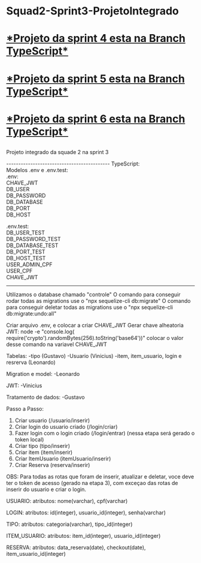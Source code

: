 # Squad2-Sprint3-ProjetoIntegrado
<h1><a href="https://github.com/dev-ViniciusMonteiro/Squad2-Sprint3-ProjetoIntegrado/tree/TypeScript"> *Projeto da sprint 4 esta na Branch TypeScript* </a></h1>
<h1><a href="https://github.com/dev-ViniciusMonteiro/Squad2-Sprint3-ProjetoIntegrado/tree/TypeScript">*Projeto da sprint 5 esta na Branch TypeScript*</a></h1>
<h1><a href="https://github.com/dev-ViniciusMonteiro/Squad2-Sprint3-ProjetoIntegrado/tree/TypeScript">*Projeto da sprint 6 esta na Branch TypeScript*</a></h1>


## 
## 
Projeto integrado da squade 2 na sprint 3

------------------------------------------- TypeScript:                                                                                                           
Modelos .env e .env.test:                                                                                                                                      
   .env:                                                                                                                                                           
        CHAVE_JWT                                                                                                                                                
        DB_USER                                                                                                                                                
        DB_PASSWORD                                                                                                                                              
        DB_DATABASE                                                                                                                                        
        DB_PORT                                                                                                                                                 
        DB_HOST                                                                                                                                                
                                                                                                                                            
   .env.test:                                                                                                                                                
        DB_USER_TEST                                                                                                                                        
        DB_PASSWORD_TEST                                                                                                                                      
        DB_DATABASE_TEST                                                                                                                                      
        DB_PORT_TEST                                                                                                                                           
        DB_HOST_TEST                                                                                                                                          
        USER_ADMIN_CPF                                                                                                                                 
        USER_CPF                                                                                                                                          
        CHAVE_JWT                                                                                                                                             
         
-------------------------------------------------------
Utilizamos o database chamado "controle"
O comando para conseguir rodar todas as migrations use o "npx sequelize-cli db:migrate"
O comando para conseguir deletar todas as migrations use o "npx sequelize-cli db:migrate:undo:all"

Criar arquivo .env, e colocar a criar CHAVE_JWT
Gerar chave alheatoria JWT:
node -e "console.log( require('crypto').randomBytes(256).toString('base64'))" 
colocar o valor desse comando na variavel CHAVE_JWT

Tabelas:
    -tipo (Gustavo)
    -Usuario (Vinicius)
    -item, item_usuario, login e resrerva (Leonardo)

Migration e model:
    -Leonardo

JWT:
    -Vinicius

Tratamento de dados:
    -Gustavo

Passo a Passo:
1) Criar usuario (/usuario/inserir)
2) Criar login do usuario criado (/login/criar)
3) Fazer login com o login criado (/login/entrar) (nessa etapa será gerado o token local)
4) Criar tipo (tipo/inserir)
5) Criar item (item/inserir)
6) Criar ItemUsuario (itemUsuario/inserir)
7) Criar Reserva (reserva/inserir)

OBS: Para todas as rotas que foram de inserir, atualizar e deletar, voce deve ter o token de acesso (gerado na etapa 3), com exceçao das rotas de inserir do usuario e criar o login.

USUARIO:
    atributos:
    nome(varchar), cpf(varchar)

LOGIN:
    atributos:
    id(integer), usuario_id(integer), senha(varchar) 

TIPO:
    atributos:
    categoria(varchar), tipo_id(integer)   

ITEM_USUARIO:
    atributos:
    item_id(integer), usuario_id(integer)

RESERVA:
    atributos:
    data_reserva(date), checkout(date), item_usuario_id(integer)    



